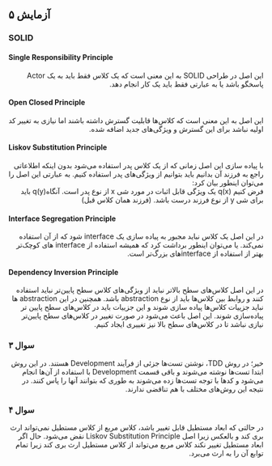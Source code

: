 ## آزمایش ۵

### SOLID

#### Single Responsibility Principle

 <p dir="rtl"  style='text-align: right;'>
این اصل در طراحی SOLID به این معنی است که یک کلاس فقط باید به یک Actor پاسخگو باشد 
یا به عبارتی فقط باید یک کار انجام دهد.
</p>

#### Open Closed Principle

<p dir="rtl" style='text-align: right;'>
این اصل به این معنی است که کلاس‌ها قابلیت گسترش داشته باشند اما نیازی به تغییر 
کد اولیه نباشد برای این گسترش و ویژگی‌های جدید اضافه شده.
</p>

#### Liskov Substitution Principle

<p dir="rtl" style="text-align: right">
با پیاده سازی این اصل زمانی که از یک کلاس پدر استفاده می‌شود بدون اینکه اطلاعاتی 
راجع به فرزند آن بدانیم باید بتوانیم از ویژگی‌های پدر استفاده کنیم. به عبارتی 
این اصل را می‌توان اینطور بیان کرد:
<br>
 فرض کنیم (q(x یک ویژگی قابل اثبات در مورد شی x از نوع پدر است.
آنگاه(q(y باید برای شی y از نوع فرزند درست باشد. (فرزند همان کلاس قبل)
</p>

#### Interface Segregation Principle

<p dir="rtl" style="text-align: right">
در این اصل یک کلاس نباید مجبور به پیاده سازی یک interface شود که از آن استفاده نمی‌کند.
یا می‌توان اینطور برداشت کرد که همیشه استفاده از interface های کوچک‌تر بهتر از استفاده از interface‌های
بزرگ‌تر است.
</p>

#### Dependency Inversion Principle

<p dir="rtl" style="text-align: right">
در این اصل کلاس‌های سطح بالاتر نباید از ویژگی‌های کلاس سطح پایین‌تر نباید 
استفاده کنند و روابط بین کلاس‌ها باید از نوع abstraction باشد. همچنین در 
این abstraction ها نباید جزییات کلاس‌ها پیاده سازی شوند و این جزییات باید 
در کلاس‌های سطح پایین تر پیاده‌سازی شوند. این اصل باعث می‌شود در صورت تغییر در 
کلاس‌های سطح پایین‌تر نیازی نباشد تا در کلاس‌های سطح بالا نیز تغییری ایجاد کنیم.
</p>


### سوال ۳
<p dir="rtl" style="text-align: right">
خیر؛ در روش TDD، نوشتن تست‌ها جزئی از فرآیند Development هستند. در این روش ابتدا تست‌ها نوشته می‌شوند و 
باقی قسمت Development با استفاده از آن‌ها انجام می‌شود و کدها با توجه تست‌ها زده می‌شوند به طوری که 
بتوانند آنها را پاس کنند. در نتیجه این روش‌های مختلف با هم تناقضی ندارند.
</p>

### سوال ۴
<p dir="rtl" style="text-align: right">
در حالتی که ابعاد مستطیل قابل تغییر باشد، کلاس  مربع از کلاس مستطیل نمی‌تواند ارث بری کند و 
بالعکس زیرا اصل Liskov Substitution Principle نقض می‌شود. 
 حال اگر ابعاد مستطیل تغییر نکند کلاس مربع می‌تواند از کلاس مستطیل 
ارث بری کند زیرا تمام توابع آن را به ارث ‌می‌برد.
</p>